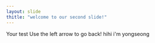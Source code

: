 ```yaml
---
layout: slide
thitle: "welcome to our second slide!"
---
```

Your test
Use the left arrow to go back!
hihi
i'm yongseong
